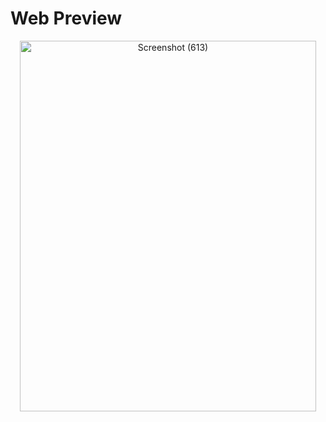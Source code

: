 # Web Preview

<p align="center">
<a data-flickr-embed="true" href="https://www.flickr.com/photos/197661703@N05/53005518476/in/dateposted-public/" title="Screenshot (613)"><img src="https://live.staticflickr.com/65535/53005518476_201a43750f_o.png" width="474" height="593" alt="Screenshot (613)"/></a>
  
</p>
